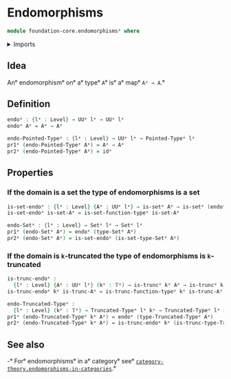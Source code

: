 # Endomorphisms

```agda
module foundation-core.endomorphismsᵉ where
```

<details><summary>Imports</summary>

```agda
open import foundation.dependent-pair-typesᵉ
open import foundation.setsᵉ
open import foundation.universe-levelsᵉ

open import foundation-core.function-typesᵉ
open import foundation-core.truncated-typesᵉ
open import foundation-core.truncation-levelsᵉ

open import structured-types.pointed-typesᵉ
```

</details>

## Idea

Anᵉ endomorphismᵉ onᵉ aᵉ typeᵉ `A`ᵉ isᵉ aᵉ mapᵉ `Aᵉ → A`.ᵉ

## Definition

```agda
endoᵉ : {lᵉ : Level} → UUᵉ lᵉ → UUᵉ lᵉ
endoᵉ Aᵉ = Aᵉ → Aᵉ

endo-Pointed-Typeᵉ : {lᵉ : Level} → UUᵉ lᵉ → Pointed-Typeᵉ lᵉ
pr1ᵉ (endo-Pointed-Typeᵉ Aᵉ) = Aᵉ → Aᵉ
pr2ᵉ (endo-Pointed-Typeᵉ Aᵉ) = idᵉ
```

## Properties

### If the domain is a set the type of endomorphisms is a set

```agda
is-set-endoᵉ : {lᵉ : Level} {Aᵉ : UUᵉ lᵉ} → is-setᵉ Aᵉ → is-setᵉ (endoᵉ Aᵉ)
is-set-endoᵉ is-set-Aᵉ = is-set-function-typeᵉ is-set-Aᵉ

endo-Setᵉ : {lᵉ : Level} → Setᵉ lᵉ → Setᵉ lᵉ
pr1ᵉ (endo-Setᵉ Aᵉ) = endoᵉ (type-Setᵉ Aᵉ)
pr2ᵉ (endo-Setᵉ Aᵉ) = is-set-endoᵉ (is-set-type-Setᵉ Aᵉ)
```

### If the domain is `k`-truncated the type of endomorphisms is `k`-truncated

```agda
is-trunc-endoᵉ :
  {lᵉ : Level} {Aᵉ : UUᵉ lᵉ} (kᵉ : 𝕋ᵉ) → is-truncᵉ kᵉ Aᵉ → is-truncᵉ kᵉ (endoᵉ Aᵉ)
is-trunc-endoᵉ kᵉ is-trunc-Aᵉ = is-trunc-function-typeᵉ kᵉ is-trunc-Aᵉ

endo-Truncated-Typeᵉ :
  {lᵉ : Level} (kᵉ : 𝕋ᵉ) → Truncated-Typeᵉ lᵉ kᵉ → Truncated-Typeᵉ lᵉ kᵉ
pr1ᵉ (endo-Truncated-Typeᵉ kᵉ Aᵉ) = endoᵉ (type-Truncated-Typeᵉ Aᵉ)
pr2ᵉ (endo-Truncated-Typeᵉ kᵉ Aᵉ) = is-trunc-endoᵉ kᵉ (is-trunc-type-Truncated-Typeᵉ Aᵉ)
```

## See also

-ᵉ Forᵉ endomorphismsᵉ in aᵉ categoryᵉ seeᵉ
  [`category-theory.endomorphisms-in-categories`](category-theory.endomorphisms-in-categories.md).ᵉ